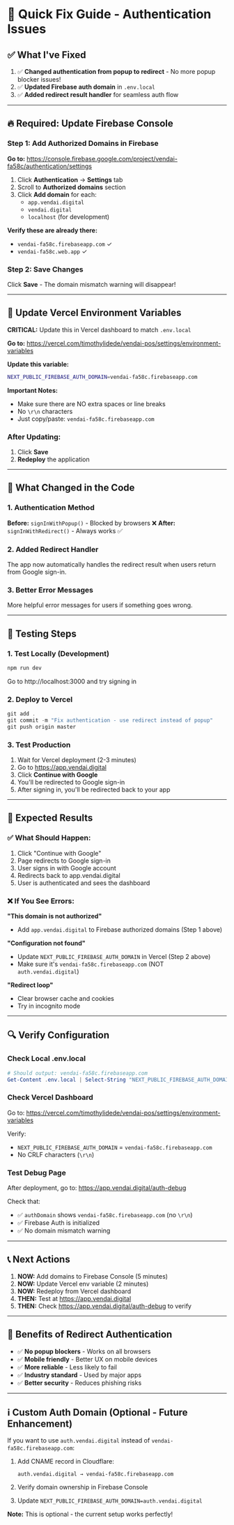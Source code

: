 # 🚀 Quick Fix Guide - Authentication Issues

## ✅ What I've Fixed

1. ✅ **Changed authentication from popup to redirect** - No more popup blocker issues!
2. ✅ **Updated Firebase auth domain** in `.env.local`
3. ✅ **Added redirect result handler** for seamless auth flow

---

## 🔥 Required: Update Firebase Console

### Step 1: Add Authorized Domains in Firebase

**Go to:** https://console.firebase.google.com/project/vendai-fa58c/authentication/settings

1. Click **Authentication** → **Settings** tab
2. Scroll to **Authorized domains** section
3. Click **Add domain** for each:
   - `app.vendai.digital`
   - `vendai.digital`
   - `localhost` (for development)

**Verify these are already there:**
   - `vendai-fa58c.firebaseapp.com` ✓
   - `vendai-fa58c.web.app` ✓

### Step 2: Save Changes
Click **Save** - The domain mismatch warning will disappear!

---

## 🔧 Update Vercel Environment Variables

**CRITICAL:** Update this in Vercel dashboard to match `.env.local`

**Go to:** https://vercel.com/timothylidede/vendai-pos/settings/environment-variables

**Update this variable:**

```bash
NEXT_PUBLIC_FIREBASE_AUTH_DOMAIN=vendai-fa58c.firebaseapp.com
```

**Important Notes:**
- Make sure there are NO extra spaces or line breaks
- No `\r\n` characters
- Just copy/paste: `vendai-fa58c.firebaseapp.com`

### After Updating:
1. Click **Save**
2. **Redeploy** the application

---

## 📝 What Changed in the Code

### 1. Authentication Method
**Before:** `signInWithPopup()` - Blocked by browsers ❌
**After:** `signInWithRedirect()` - Always works ✅

### 2. Added Redirect Handler
The app now automatically handles the redirect result when users return from Google sign-in.

### 3. Better Error Messages
More helpful error messages for users if something goes wrong.

---

## 🧪 Testing Steps

### 1. Test Locally (Development)
```powershell
npm run dev
```
Go to http://localhost:3000 and try signing in

### 2. Deploy to Vercel
```powershell
git add .
git commit -m "Fix authentication - use redirect instead of popup"
git push origin master
```

### 3. Test Production
1. Wait for Vercel deployment (2-3 minutes)
2. Go to https://app.vendai.digital
3. Click **Continue with Google**
4. You'll be redirected to Google sign-in
5. After signing in, you'll be redirected back to your app

---

## 🎯 Expected Results

### ✅ What Should Happen:
1. Click "Continue with Google"
2. Page redirects to Google sign-in
3. User signs in with Google account
4. Redirects back to app.vendai.digital
5. User is authenticated and sees the dashboard

### ❌ If You See Errors:

**"This domain is not authorized"**
- Add `app.vendai.digital` to Firebase authorized domains (Step 1 above)

**"Configuration not found"**
- Update `NEXT_PUBLIC_FIREBASE_AUTH_DOMAIN` in Vercel (Step 2 above)
- Make sure it's `vendai-fa58c.firebaseapp.com` (NOT `auth.vendai.digital`)

**"Redirect loop"**
- Clear browser cache and cookies
- Try in incognito mode

---

## 🔍 Verify Configuration

### Check Local .env.local
```powershell
# Should output: vendai-fa58c.firebaseapp.com
Get-Content .env.local | Select-String "NEXT_PUBLIC_FIREBASE_AUTH_DOMAIN"
```

### Check Vercel Dashboard
Go to: https://vercel.com/timothylidede/vendai-pos/settings/environment-variables

Verify:
- `NEXT_PUBLIC_FIREBASE_AUTH_DOMAIN` = `vendai-fa58c.firebaseapp.com`
- No CRLF characters (`\r\n`)

### Test Debug Page
After deployment, go to: https://app.vendai.digital/auth-debug

Check that:
- ✅ `authDomain` shows `vendai-fa58c.firebaseapp.com` (no `\r\n`)
- ✅ Firebase Auth is initialized
- ✅ No domain mismatch warning

---

## 📞 Next Actions

1. **NOW:** Add domains to Firebase Console (5 minutes)
2. **NOW:** Update Vercel env variable (2 minutes)
3. **NOW:** Redeploy from Vercel dashboard
4. **THEN:** Test at https://app.vendai.digital
5. **THEN:** Check https://app.vendai.digital/auth-debug to verify

---

## 🎉 Benefits of Redirect Authentication

- ✅ **No popup blockers** - Works on all browsers
- ✅ **Mobile friendly** - Better UX on mobile devices  
- ✅ **More reliable** - Less likely to fail
- ✅ **Industry standard** - Used by major apps
- ✅ **Better security** - Reduces phishing risks

---

## ℹ️ Custom Auth Domain (Optional - Future Enhancement)

If you want to use `auth.vendai.digital` instead of `vendai-fa58c.firebaseapp.com`:

1. Add CNAME record in Cloudflare:
   ```
   auth.vendai.digital → vendai-fa58c.firebaseapp.com
   ```

2. Verify domain ownership in Firebase Console

3. Update `NEXT_PUBLIC_FIREBASE_AUTH_DOMAIN=auth.vendai.digital`

**Note:** This is optional - the current setup works perfectly!

